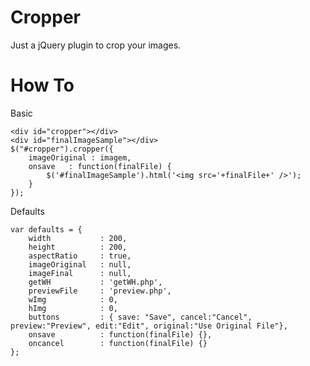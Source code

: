 Cropper
===
Just a jQuery plugin to crop your images.

How To
===

Basic

    <div id="cropper"></div>
    <div id="finalImageSample"></div>
    $("#cropper").cropper({
        imageOriginal : imagem,
        onsave   : function(finalFile) {
            $('#finalImageSample').html('<img src='+finalFile+' />');
        }
    });  

Defaults

    var defaults = {
        width           : 200,
        height          : 200,
        aspectRatio     : true,
        imageOriginal   : null,
        imageFinal      : null,
        getWH           : 'getWH.php',
        previewFile     : 'preview.php',
        wImg            : 0,
        hImg            : 0,
        buttons         : { save: "Save", cancel:"Cancel", preview:"Preview", edit:"Edit", original:"Use Original File"},
        onsave          : function(finalFile) {},
        oncancel        : function(finalFile) {}
    };
